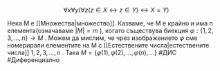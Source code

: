 $$\forall x\forall y ( \forall z ( z \in  X \leftrightarrow z \in Y ) \leftrightarrow X=Y ) $$

Нека М е [[Множества|множество]]. Казваме, че M е крайно и има n елемента(означаваме $|M| = m$ ), когато съществува биекция $\varphi:\{1,2,3,\dots,n\}\rightarrow M$  . Можем да мислим, че чрез изображението $\varphi$ сме номерирали елементите на M с [[Естествените числа|естествените числа]] $1,2,3,\dots,n$ . Така $M=\{\varphi(1),\varphi(2),\dots,\varphi(n),\dots \}$ 
#ДИС #Диференциално 